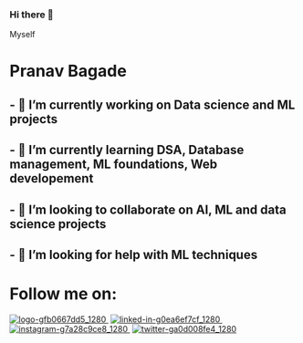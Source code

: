 ### Hi there 👋
<!--
**pranavrbagade/pranavrbagade** is a ✨ _special_ ✨ repository because its `README.md` (this file) appears on your GitHub profile.

Here are some ideas to get you started:
-->
Myself
# Pranav Bagade
## - 🔭 I’m currently working on Data science and ML projects
## - 🌱 I’m currently learning DSA, Database management, ML foundations, Web developement
## - 👯 I’m looking to collaborate on AI, ML and data science projects
## - 🤔 I’m looking for help with ML techniques
<!-- - 💬 Ask me about ...
- 📫 How to reach me: 
- 😄 Pronouns: ...
- ⚡ Fun fact: ... -->

# Follow me on:
[![logo-gfb0667dd5_1280](https://user-images.githubusercontent.com/82254014/146674749-7bc44128-67b6-4ae8-b445-95724b04ce91.png)&nbsp;][1]  [![linked-in-g0ea6ef7cf_1280](https://user-images.githubusercontent.com/82254014/146674760-367045e3-b98a-473d-a383-d583ad5c37a5.png)&nbsp;][2]  [![instagram-g7a28c9ce8_1280](https://user-images.githubusercontent.com/82254014/146674769-ca73b48d-939e-4d10-bdf3-8cfc93374f7b.png)&nbsp;][3]  [![twitter-ga0d008fe4_1280](https://user-images.githubusercontent.com/82254014/146674781-749534ef-93ec-49cb-8ac7-5a547db27f0a.png)][4]


[1]: https://github.com/pranavrbagade
[2]: https://www.linkedin.com/in/pranav-bagade
[3]: https://www.instagram.com/pranavrbagade
[4]: https://twitter.com/pranavrbagade?t=ukOPYWYla0hmMJF7Rghx9A&s=09
